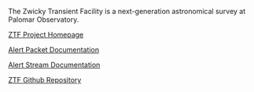 The Zwicky Transient Facility is a next-generation astronomical survey at Palomar Observatory.

[ZTF Project Homepage](https://ztf.caltech.edu) 

[Alert Packet Documentation](https://zwickytransientfacility.github.io/ztf-avro-alert/)

[Alert Stream Documentation](https://zwickytransientfacility.github.io/alert_stream/)

[ZTF Github Repository](https://github.com/ZwickyTransientFacility)
